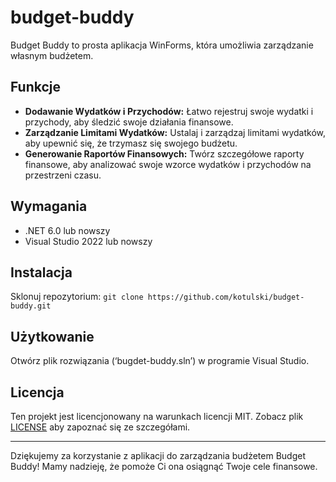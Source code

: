 # budget-buddy
Budget Buddy to prosta aplikacja WinForms, która umożliwia zarządzanie własnym budżetem.
## Funkcje
- **Dodawanie Wydatków i Przychodów:** Łatwo rejestruj swoje wydatki i przychody, aby śledzić swoje działania finansowe.
- **Zarządzanie Limitami Wydatków:** Ustalaj i zarządzaj limitami wydatków, aby upewnić się, że trzymasz się swojego budżetu.
- **Generowanie Raportów Finansowych:** Twórz szczegółowe raporty finansowe, aby analizować swoje wzorce wydatków i przychodów na przestrzeni czasu.
## Wymagania
- .NET 6.0 lub nowszy
- Visual Studio 2022 lub nowszy
## Instalacja
Sklonuj repozytorium: 
```git clone https://github.com/kotulski/budget-buddy.git```
## Użytkowanie
 Otwórz plik rozwiązania (‘bugdet-buddy.sln’) w programie Visual Studio.
## Licencja
Ten projekt jest licencjonowany na warunkach licencji MIT. Zobacz plik [LICENSE](https://github.com/kotulski/budget-buddy/blob/main/LICENSE) aby zapoznać się ze szczegółami.

***
Dziękujemy za korzystanie z aplikacji do zarządzania budżetem Budget Buddy! Mamy nadzieję, że pomoże Ci ona osiągnąć Twoje cele finansowe.
